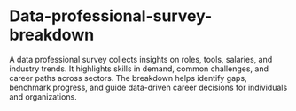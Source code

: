# Data-professional-survey-breakdown
A data professional survey collects insights on roles, tools, salaries, and industry trends. It highlights skills in demand, common challenges, and career paths across sectors. The breakdown helps identify gaps, benchmark progress, and guide data-driven career decisions for individuals and organizations.
